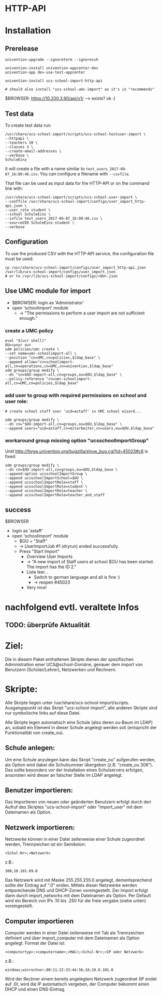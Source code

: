 # HTTP-API

# Installation

## Prerelease

	univention-upgrade --ignoreterm --ignoressh

	univention-install univention-appcenter-dev
	univention-app dev-use-test-appcenter

	univention-install ucs-school-import-http-api

	# should also install "ucs-school-umc-import" as it's in "recommends"

$BROWSER: https://10.200.3.90/api/v1/ --> exists? ok :)

## Test data

To create test data run:

	/usr/share/ucs-school-import/scripts/ucs-school-testuser-import \
	--httpapi \
	--teachers 10 \
	--classes 3 \
	--create-email-addresses \
	--verbose \
	SchuleEinz

It will create a file with a name similar to   `test_users_2017-09-07_16:09:46.csv`. You can configure a filename with `--csvfile`.

That file can be used as input data for the HTTP-API or on the command line with:

	/usr/share/ucs-school-import/scripts/ucs-school-user-import \
	--conffile /usr/share/ucs-school-import/configs/user_import_http-api.json \
	--user_role student \
	--school SchuleEinz \
	--infile test_users_2017-09-07_16:09:46.csv \
	--sourceUID SchuleEinz-student \
	--verbose

## Configuration

To use the produced CSV with the HTTP-API service, the configuration file must be used:

	cp /usr/share/ucs-school-import/configs/user_import_http-api.json /var/lib/ucs-school-import/configs/user_import.json
	# or to /var/lib/ucs-school-import/configs/<OU>.json

## Use UMC module for import

* $BROWSER: login as 'Administrator'
* open 'schoolimport' module
	* → "The permissions to perform a user import are not sufficient enough."

### create a UMC policy

	eval "$(ucr shell)"
	OU=<your ou>
	udm policies/umc create \
	--set name=umc-schoolimport-all \
	--position "cn=UMC,cn=policies,$ldap_base" \
	--append allow="cn=schoolimport-all,cn=operations,cn=UMC,cn=univention,$ldap_base"
	udm groups/group modify \
	--dn "cn=$OU-import-all,cn=groups,ou=$OU,$ldap_base" \
	--policy-reference "cn=umc-schoolimport-all,cn=UMC,cn=policies,$ldap_base"

### add user to group with required permissions on school and user role:

	# create school staff user 'uid=astaff' in UMC school wizard...

	udm groups/group modify \
	--dn cn="$OU-import-all,cn=groups,ou=$OU,$ldap_base" \
	--append users="uid=astaff,cn=mitarbeiter,cn=users,ou=$OU,$ldap_base"

### workaround group missing option "ucsschoolImportGroup"

Until http://forge.univention.org/bugzilla/show_bug.cgi?id=45023#c8 is fixed:

	udm groups/group modify \
	--dn cn=$OU-import-all,cn=groups,ou=$OU,$ldap_base \
	--append-option ucsschoolImportGroup \
	--append ucsschoolImportSchool=$OU \
	--append ucsschoolImportRole=staff \
	--append ucsschoolImportRole=student \
	--append ucsschoolImportRole=teacher \
	--append ucsschoolImportRole=teacher_and_staff

## success

$BROWSER
* login as 'astaff'
* open 'schoolimport' module
	* $OU + "Staff"
	* → UserImportJob #1 (dryrun) ended successfully.
	* Press "Start Import"
		* Overview User Imports
		* → "A new import of Staff users at school $OU has been started. The import has the ID 2."
		* Liste leer...
			* Switch to german language and all is fine :)
			* → reopen #45023
		* Very nice!



# nachfolgend evtl. veraltete Infos

**TODO: überprüfe Aktualität**
---

# Ziel:

Die in diesem Paket enthaltenen Skripte dienen der spezifischen Administration
einer UCS@school-Domäne, genauer dem import von Benutzern (Schüler/Lehrer),
Netzwerken und Rechnern.

# Skripte:

Alle Skripte liegen unter /usr/share/ucs-school-import/scripts. Ausgangspunkt ist das Skript 
"ucs-school-import", alle anderen Skripte sind nur symbolische links auf diese Datei.

Alle Skripte legen automatisch eine Schule (also deren ou-Baum im LDAP) an, sobald
ein Element in dieser Schule angelegt werden soll (entspricht der Funktionalität von
create_ou).

## Schule anlegen:
Um eine Schule anzulegen kann das Skript "create_ou" aufgerufen werden, als Option 
wird dabei die Schulnummer übergeben (z.B. "create_ou 308"). Das sollte besonders
_vor_ der Installation eines Schulservers erfolgen, ansonsten wird dieser an falscher
Stelle im LDAP angelegt.

## Benutzer importieren:
Das Importieren von neuen oder geänderten Benutzern erfolgt durch den Aufruf des 
Skriptes "ucs-school-import" oder "import_user" mit dem Dateinamen als Option.

## Netzwerk importieren:
Netzwerke können in einer Datei zeilenweise einer Schule zugeordnet werden, Trennzeichen
ist ein Semikolon:

    <Schul-Nr>;<Netzwerk>

z.B.:

    308;10.101.69.0

Das Netzwerk wird mit Maske 255.255.255.0 angelegt, dementsprechend sollte der Eintrag auf
".0" enden. Mittels dieser Netzwerke werden entpsrechende DNS und DHCP-Zonen voreingestellt.
Der Import erfolgt dann durch import_networks mit dem Dateinamen als Option.
Per Default wird ein Bereich von IPs .10 bis .250 für die freie vergabe (siehe unten) 
voreingestellt. 

## Computer importieren
Computer werden in einer Datei zeilenweise mit Tab als Trennzeichen definiert und über 
import_computer mit dem Dateinamen als Option angelegt. Format der Datei ist:

    <computertyp>;<computername>;<MAC>;<Schul-Nr>;<IP oder Netzwerk>

z.B.:

    windows;winrechner;00:11:22:33:44:56;10;10.0.101.0

Wird der Rechner einem bereits angelegtem Netzwerk zugeordnet (IP endet auf .0), wird die 
IP automatisch vergeben, der Computer bekommt einen DHCP und einen DNS-Eintrag.
